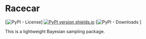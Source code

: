 # Racecar

[![PyPI - License](https://img.shields.io/pypi/l/racecar?style=plastic)]
[![PyPI version shields.io](https://img.shields.io/pypi/v/racecar?style=plastic)](https://pypi.python.org/pypi/racecar/)
[![PyPI - Downloads](https://img.shields.io/pypi/dm/racecar?style=plastic) ]


This is a lightweight Bayesian sampling package.
